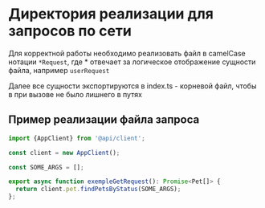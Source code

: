 # Директория реализации для запросов по сети

Для корректной работы необходимо реализовать файл в camelCase нотации ``*Request``, где * отвечает за логическое
отображение сущности файла, например ``userRequest``

Далее все сущности экспортируются в index.ts - корневой файл, чтобы в при вызове не было лишнего в путях

## Пример реализации файла запроса

```typescript
import {AppClient} from '@api/client';

const client = new AppClient();

const SOME_ARGS = [];

export async function exempleGetRequest(): Promise<Pet[]> {
  return client.pet.findPetsByStatus(SOME_ARGS);
};

```
